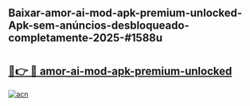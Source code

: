 ## Baixar-amor-ai-mod-apk-premium-unlocked-Apk-sem-anúncios-desbloqueado-completamente-2025-#1588u

# <h2><a href="https://ainizakaria.my?title=amor-ai-mod-apk-premium-unlocked&ref=20M">🔗👉 🔴 amor-ai-mod-apk-premium-unlocked</a></h2>

[![acn](https://github.com/user-attachments/assets/0f9c940e-d8b0-45ae-aac7-cd30a18b3e1c)](https://ainizakaria.my?title=amor-ai-mod-apk-premium-unlocked&ref=20M)

